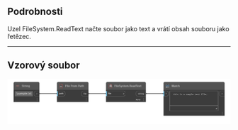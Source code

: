 ## Podrobnosti
Uzel FileSystem.ReadText načte soubor jako text a vrátí obsah souboru jako řetězec.
___
## Vzorový soubor

![FileSystem.ReadText](./DSCore.IO.FileSystem.ReadText_img.png)
